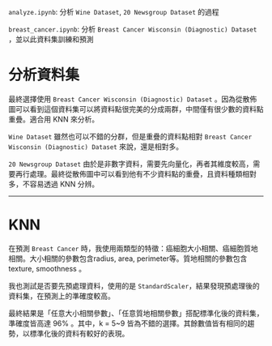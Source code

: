 `analyze.ipynb`: 分析 `Wine Dataset`, `20 Newsgroup Dataset` 的過程

`breast_cancer.ipynb`: 分析 `Breast Cancer Wisconsin (Diagnostic) Dataset` ，並以此資料集訓練和預測


# 分析資料集

最終選擇使用 `Breast Cancer Wisconsin (Diagnostic) Dataset` 。因為從散佈圖可以看到這個資料集可以將資料點很完美的分成兩群，中間僅有很少數的資料點重疊。適合用 KNN 來分析。

`Wine Dataset` 雖然也可以不錯的分群，但是重疊的資料點相對 `Breast Cancer Wisconsin (Diagnostic) Dataset` 來說，還是相對多。

`20 Newsgroup Dataset` 由於是非數字資料，需要先向量化，再者其維度較高，需要再行處理。最終從散佈圖中可以看到他有不少資料點的重疊，且資料種類相對多，不容易透過 KNN 分辨。

---

# KNN

在預測 `Breast Cancer` 時，我使用兩類型的特徵：癌細胞大小相關、癌細胞質地相關。大小相關的參數包含radius, area, perimeter等。質地相關的參數包含 texture, smoothness 。

我也測試是否要先預處理資料，使用的是 `StandardScaler`，結果發現預處理後的資料集，在預測上的準確度較高。 

最終結果是「任意大小相關參數」、「任意質地相關參數」搭配標準化後的資料集，準確度皆高達 96% 。其中，k = 5~9 皆為不錯的選擇。其餘數值皆有相同的趨勢，以標準化後的資料有較好的表現。


